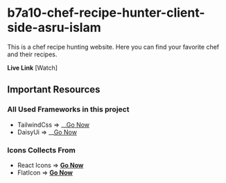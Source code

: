 # b7a10-chef-recipe-hunter-client-side-asru-islam

This is a chef recipe hunting website. Here you can find your favorite chef and their recipes.

__Live Link__ [Watch]

## Important Resources

### All Used Frameworks in this project

* TailwindCss => __[Go Now](https://tailwindcss.com/docs/)
* DaisyUi => __[Go Now](https://daisyui.com/components/)

### Icons Collects From

* React Icons => __[Go Now](https://react-icons.github.io/react-icons)__
* FlatIcon => __[Go Now](https://www.flaticon.com/)__
